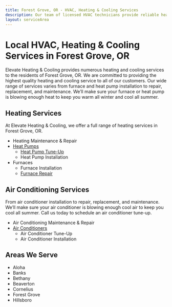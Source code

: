 ```yaml
---
title: Forest Grove, OR - HVAC, Heating & Cooling Services
description: Our team of licensed HVAC technicians provide reliable heating and air conditioning services Forest Grove, OR.
layout: serviceArea
---
```


# Local HVAC, Heating & Cooling Services in Forest Grove, OR

Elevate Heating & Cooling provides numerous heating and cooling services to the residents of Forest Grove, OR. We are committed to providing the highest quality heating and cooling service to all of our customers. Our wide range of services varies from furnace and heat pump installation to repair, replacement, and maintenance. We’ll make sure your furnace or heat pump is blowing enough heat to keep you warm all winter and cool all summer.

## Heating Services

At Elevate Heating & Cooling, we offer a full range of heating services in Forest Grove, OR.

- Heating Maintenance & Repair
- [Heat Pumps](../../heat-pumps)
	- [Heat Pump Tune-Up](../../heat-pump-tune-up)
	- Heat Pump Installation
- Furnaces
	- Furnace Installation
	- [Furnace Repair](../../furnace-repair-and-maintenance)

## Air Conditioning Services

From air conditioner installation to repair, replacement, and maintenance. We’ll make sure your air conditioner is blowing enough cool air to keep you cool all summer. Call us today to schedule an air conditioner tune-up.

- Air Conditioning Maintenance & Repair
- [Air Conditioners](../../air-conditioners)
	- Air Conditioner Tune-Up
	- Air Conditioner Installation

## Areas We Serve

- Aloha
- Banks
- Bethany
- Beaverton
- Cornelius
- Forest Grove
- Hillsboro